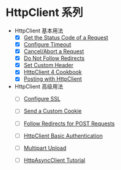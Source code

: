 # HttpClient 系列

+ HttpClient 基本用法
    + [x] [Get the Status Code of a Request](DOC/01.httpclient-status-code.md)
    + [x] [Configure Timeout](DOC/02.httpclient-timeout.md)
    + [x] [Cancel/Abort a Request](DOC/03.httpclient-cancel-request.md)
    + [x] [Do Not Follow Redirects](DOC/04.httpclient-stop-follow-redirect.md)
    + [x] [Set Custom Header](DOC/05.httpclient-custom-http-header.md)
    + [x] [HttpClient 4 Cookbook](DOC/06.Cookbook.md)
    + [x] [Posting with HttpClient](DOC/07.httpclient-post-http-request.md)
+ HttpClient 高级用法
    + [ ] [Configure SSL](DOC/)   
    + [ ] [Send a Custom Cookie](DOC/)   
    + [ ] [Follow Redirects for POST Requests](DOC/)   
    + [ ] [HttpClient Basic Authentication](DOC/)   
    + [ ] [Multipart Upload](DOC/)   
    + [ ] [HttpAsyncClient Tutorial](DOC/)   


